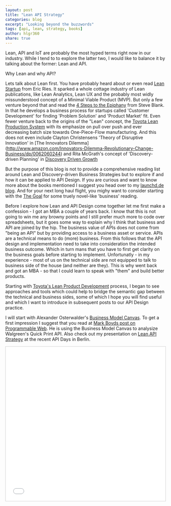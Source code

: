 ```yaml
---
layout: post
title: "Lean API Strategy"
categories: blog
excerpt: "Looking beyond the buzzwords"
tags: [api, lean, strategy, books]
author: hlgr360
share: true
---
```


Lean, API and IoT are probably the most hyped terms right now in our industry. While I tend to to explore the latter two, I would like to balance it by talking about the former: Lean and API.

Why Lean and why API? 

Lets talk about Lean first. You have probably heard about or even read [Lean Startup](http://www.amazon.com/Lean-Startup-Innovation-Successful-Businesses-ebook/dp/B004J4XGN6) from Eric Ries. It sparked a whole cottage industry of Lean publications, like Lean Analytics, Lean UX and the probably most widly missunderstood concept of a Minimal Viable Product (MVP). But only a few venture beyond that and read the [4 Steps to the Epiphany](http://www.amazon.com/Four-Steps-Epiphany-Steve-Blank-ebook/dp/B00FLZKNUQ) from Steve Blank. In that he develops a business process for startups called 'Customer Development' for finding 'Problem Solution' and 'Product Market' fit. Even fewer venture back to the origins of the "Lean" concept, the [Toyota Lean Production System](http://www.amazon.com/Machine-That-Changed-World-Revolutionizing-ebook/dp/B001D1SRRS) with its emphasize on pull over push and ever decreasing batch size towards One-Piece-Flow manufacturing. And this does not even include Clayton Christensens 'Theory of Disruptive Innovation' in [The Innovators Dilemma] (http://www.amazon.com/Innovators-Dilemma-Revolutionary-Change-Business/dp/0062060244) and Rita McGrath's concept of 'Discovery-driven Planning' in [Discovery Driven Growth](http://www.amazon.com/Discovery-Driven-Growth-Breakthrough-Process-Opportunity/dp/1591396859)

But the purpose of this blog is not to provide a comprehensive reading list around Lean and Discovery-driven Business Strategies but to explore if and how it can be applied to API Design. If you are curious and want to know more about the books mentioned I suggest you head over to my [launchd.de blog](http://4launchd.wordpress.com/2013/08/14/lean-entrepreneurship-reading/). And for your next long haul flight, you mighy want to consider starting with the [The Goal](http://www.amazon.com/Goal-Process-Ongoing-Improvement-ebook/dp/B002LHRM2O) for some truely novel-like 'business' reading.

Before I explore how Lean and API Design come together let me first make a confession - I  got an MBA a couple of years back. I know that this is not going to win me any browny points and I still prefer much more to code over spreadsheets, but it goes some way to explain why I think that business and API are joined by the hip. The business value of APIs does not come from "being an API" but by providing access to a business asset or service. APIs are a technical means to do (more) business. From this follows that the API design and implementation need to take into consideration the intended business outcome. Which in turn mans that you have to first get clarity on the business goals before starting to implement. Unfortunatly - in my experience - most of us on the technical side are not equipped to talk to business side of the house (and neither are they). This is why went back and got an MBA - so that I could learn to speak with "them" and build better products. 

Starting with [Toyota's Lean Product Development](http://www.amazon.com/The-Toyota-Product-Development-System/dp/1563272822) process, I began to see approaches and tools which could help to bridge the semantic gap between the technical and business sides, some of which I hope you will find useful and which I want to introduce in subsequent posts to our API Design practice. 

I will start with Alexander Osterwalder's [Business Model Canvas](http://www.businessmodelgeneration.com/canvas). To get a first impression I suggest that you read at [Mark Boyds post on Programmable Web](http://www.programmableweb.com/news/how-quickprints-api-rebuilt-walgreens-photo-printing-service/analysis/2013/11/27). He is using the Business Model Canvas to analysize Walgreen's Quick Print API. Also check out my presentation on [Lean API Strategy](http://www.slideshare.net/rnewton/lean-api-strategy-holger-reinhardt-snr-principal-business-unit) at the recent API Days in Berlin. 

<iframe src="//www.slideshare.net/slideshow/embed_code/key/dTvitxrleKCWua" width="595" height="485" frameborder="0" marginwidth="0" marginheight="0" scrolling="no" style="border:1px solid #CCC; border-width:1px; margin-bottom:5px; max-width: 100%;"></iframe>